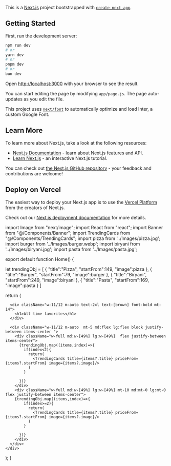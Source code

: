 This is a [Next.js](https://nextjs.org/) project bootstrapped with [`create-next-app`](https://github.com/vercel/next.js/tree/canary/packages/create-next-app).

## Getting Started

First, run the development server:

```bash
npm run dev
# or
yarn dev
# or
pnpm dev
# or
bun dev
```

Open [http://localhost:3000](http://localhost:3000) with your browser to see the result.

You can start editing the page by modifying `app/page.js`. The page auto-updates as you edit the file.

This project uses [`next/font`](https://nextjs.org/docs/basic-features/font-optimization) to automatically optimize and load Inter, a custom Google Font.

## Learn More

To learn more about Next.js, take a look at the following resources:

- [Next.js Documentation](https://nextjs.org/docs) - learn about Next.js features and API.
- [Learn Next.js](https://nextjs.org/learn) - an interactive Next.js tutorial.

You can check out [the Next.js GitHub repository](https://github.com/vercel/next.js/) - your feedback and contributions are welcome!

## Deploy on Vercel

The easiest way to deploy your Next.js app is to use the [Vercel Platform](https://vercel.com/new?utm_medium=default-template&filter=next.js&utm_source=create-next-app&utm_campaign=create-next-app-readme) from the creators of Next.js.

Check out our [Next.js deployment documentation](https://nextjs.org/docs/deployment) for more details.





import Image from "next/image";
import React from "react";
import Banner from "@/Components/Banner";
import TrendingCards from "@/Components/TrendingCards";
import pizza from '../Images/pizza.jpg';
import burger from '../Images/burger.webp';
import biryani from '../Images/biryani.jpg';
import pasta from '../Images/pasta.jpg';




export default function Home() {

let trendingObj = [
  {
    "title":"Pizza",
    "startFrom":149,
    "image":pizza
  },
  {
    "title":"Burger",
    "startFrom":79,
    "image":burger
  },
  {
    "title":"Biryani",
    "startFrom":249,
    "image":biryani
  },
  {
    "title":"Pasta",
    "startFrom":169,
    "image":pasta
  }
]


  return (
    <div>
      <div className="w-[85%] lg:w-[90%] sm:w-[90%] md:w-[92%]  m-auto mt-3 ">
        <Banner />
      </div>

      <div className="w-11/12 m-auto text-2xl text-[brown] font-bold mt-14">
        <h1>All time favorites</h1>
      </div>

      <div className="w-11/12 m-auto  mt-5 md:flex lg:flex block justify-between items-center ">
        <div className="w-full md:w-[49%] lg:w-[49%]  flex justify-between items-center">
          {trendingObj.map((items,index)=>{
            if(index<2){
              return(
                <TrendingCards title={items?.title} priceFrom={items?.startFrom} image={items?.image}/>
              )
            }
             
          })}
        </div>
        <div className="w-full md:w-[49%] lg:w-[49%] mt-10 md:mt-0 lg:mt-0  flex justify-between items-center">
        {trendingObj.map((items,index)=>{
            if(index>=2){
              return(
                <TrendingCards title={items?.title} priceFrom={items?.startFrom} image={items?.image}/>
              )
            }
             
          })}
        </div>
      </div>
    </div>
  );
}